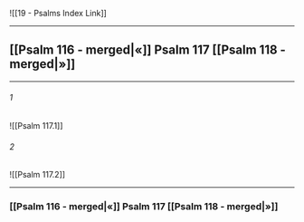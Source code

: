 ![[19 - Psalms Index Link]]

---
##  [[Psalm 116 - merged|«]] Psalm 117 [[Psalm 118 - merged|»]]

---

###### 1
![[Psalm 117.1]] 

###### 2
![[Psalm 117.2]] 


---
###  [[Psalm 116 - merged|«]] Psalm 117 [[Psalm 118 - merged|»]]